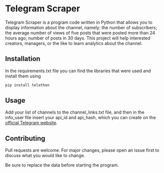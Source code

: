 # Telegram Scraper

Telegram Scraper is a program code written in Python that allows you to display information about the channel, namely: the number of subscribers; the average number of views of five posts that were posted more than 24 hours ago; number of posts in 30 days. This project will help interested creators, managers, or the like to learn analytics about the channel.

## Installation

In the requirements.txt file you can find the libraries that were used and install them using

```bash
pip install telethon
```

## Usage

Add your list of channels to the channel_links.txt file, and then in the info_user file insert your api_id and api_hash, which you can create on the [official Telegram website](https://my.telegram.org/apps).

## Contributing

Pull requests are welcome. For major changes, please open an issue first
to discuss what you would like to change.

Be sure to replace the data before starting the program.
